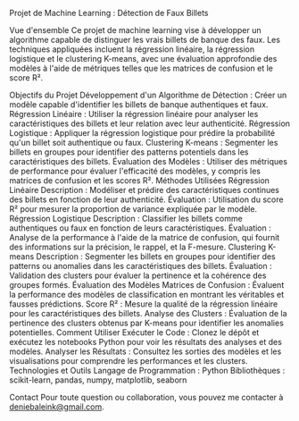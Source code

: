 Projet de Machine Learning : Détection de Faux Billets

Vue d'ensemble
Ce projet de machine learning vise à développer un algorithme capable de distinguer les vrais billets de banque des faux. Les techniques appliquées incluent la régression linéaire, la régression logistique et le clustering K-means, avec une évaluation approfondie des modèles à l'aide de métriques telles que les matrices de confusion et le score R².

Objectifs du Projet
Développement d'un Algorithme de Détection : Créer un modèle capable d'identifier les billets de banque authentiques et faux.
Régression Linéaire : Utiliser la régression linéaire pour analyser les caractéristiques des billets et leur relation avec leur authenticité.
Régression Logistique : Appliquer la régression logistique pour prédire la probabilité qu'un billet soit authentique ou faux.
Clustering K-means : Segmenter les billets en groupes pour identifier des patterns potentiels dans les caractéristiques des billets.
Évaluation des Modèles : Utiliser des métriques de performance pour évaluer l'efficacité des modèles, y compris les matrices de confusion et les scores R².
Méthodes Utilisées
Régression Linéaire
Description : Modéliser et prédire des caractéristiques continues des billets en fonction de leur authenticité.
Évaluation : Utilisation du score R² pour mesurer la proportion de variance expliquée par le modèle.
Régression Logistique
Description : Classifier les billets comme authentiques ou faux en fonction de leurs caractéristiques.
Évaluation : Analyse de la performance à l'aide de la matrice de confusion, qui fournit des informations sur la précision, le rappel, et la F-mesure.
Clustering K-means
Description : Segmenter les billets en groupes pour identifier des patterns ou anomalies dans les caractéristiques des billets.
Évaluation : Validation des clusters pour évaluer la pertinence et la cohérence des groupes formés.
Évaluation des Modèles
Matrices de Confusion : Évaluent la performance des modèles de classification en montrant les véritables et fausses prédictions.
Score R² : Mesure la qualité de la régression linéaire pour les caractéristiques des billets.
Analyse des Clusters : Évaluation de la pertinence des clusters obtenus par K-means pour identifier les anomalies potentielles.
Comment Utiliser
Exécuter le Code : Clonez le dépôt et exécutez les notebooks Python pour voir les résultats des analyses et des modèles.
Analyser les Résultats : Consultez les sorties des modèles et les visualisations pour comprendre les performances et les clusters.
Technologies et Outils
Langage de Programmation : Python
Bibliothèques : scikit-learn, pandas, numpy, matplotlib, seaborn

Contact
Pour toute question ou collaboration, vous pouvez me contacter à deniebaleink@gmail.com.
